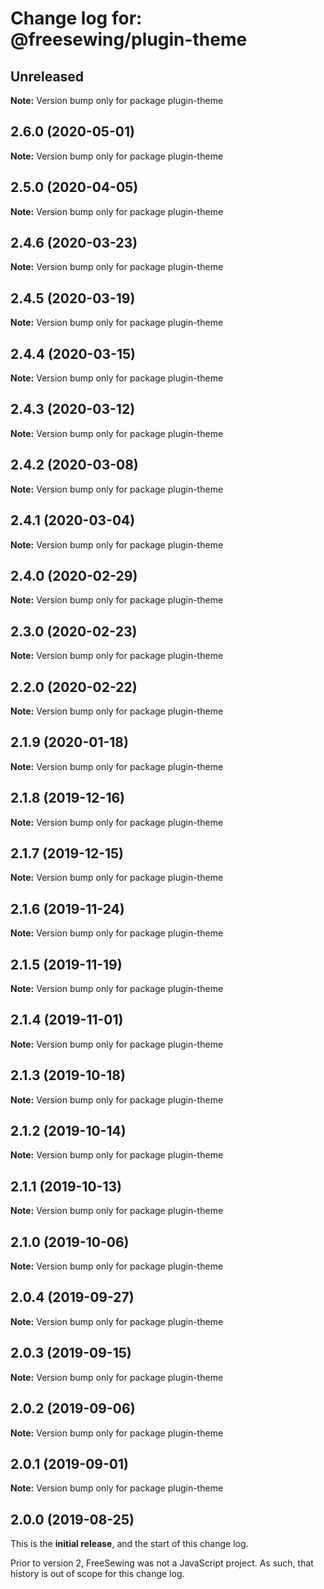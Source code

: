 # Change log for: @freesewing/plugin-theme

## Unreleased

**Note:** Version bump only for package plugin-theme

## 2.6.0 (2020-05-01)

**Note:** Version bump only for package plugin-theme

## 2.5.0 (2020-04-05)

**Note:** Version bump only for package plugin-theme

## 2.4.6 (2020-03-23)

**Note:** Version bump only for package plugin-theme

## 2.4.5 (2020-03-19)

**Note:** Version bump only for package plugin-theme

## 2.4.4 (2020-03-15)

**Note:** Version bump only for package plugin-theme

## 2.4.3 (2020-03-12)

**Note:** Version bump only for package plugin-theme

## 2.4.2 (2020-03-08)

**Note:** Version bump only for package plugin-theme

## 2.4.1 (2020-03-04)

**Note:** Version bump only for package plugin-theme

## 2.4.0 (2020-02-29)

**Note:** Version bump only for package plugin-theme

## 2.3.0 (2020-02-23)

**Note:** Version bump only for package plugin-theme

## 2.2.0 (2020-02-22)

**Note:** Version bump only for package plugin-theme

## 2.1.9 (2020-01-18)

**Note:** Version bump only for package plugin-theme

## 2.1.8 (2019-12-16)

**Note:** Version bump only for package plugin-theme

## 2.1.7 (2019-12-15)

**Note:** Version bump only for package plugin-theme

## 2.1.6 (2019-11-24)

**Note:** Version bump only for package plugin-theme

## 2.1.5 (2019-11-19)

**Note:** Version bump only for package plugin-theme

## 2.1.4 (2019-11-01)

**Note:** Version bump only for package plugin-theme

## 2.1.3 (2019-10-18)

**Note:** Version bump only for package plugin-theme

## 2.1.2 (2019-10-14)

**Note:** Version bump only for package plugin-theme

## 2.1.1 (2019-10-13)

**Note:** Version bump only for package plugin-theme

## 2.1.0 (2019-10-06)

**Note:** Version bump only for package plugin-theme

## 2.0.4 (2019-09-27)

**Note:** Version bump only for package plugin-theme

## 2.0.3 (2019-09-15)

**Note:** Version bump only for package plugin-theme

## 2.0.2 (2019-09-06)

**Note:** Version bump only for package plugin-theme

## 2.0.1 (2019-09-01)

**Note:** Version bump only for package plugin-theme

## 2.0.0 (2019-08-25)

This is the **initial release**, and the start of this change log.

Prior to version 2, FreeSewing was not a JavaScript project.
As such, that history is out of scope for this change log.
